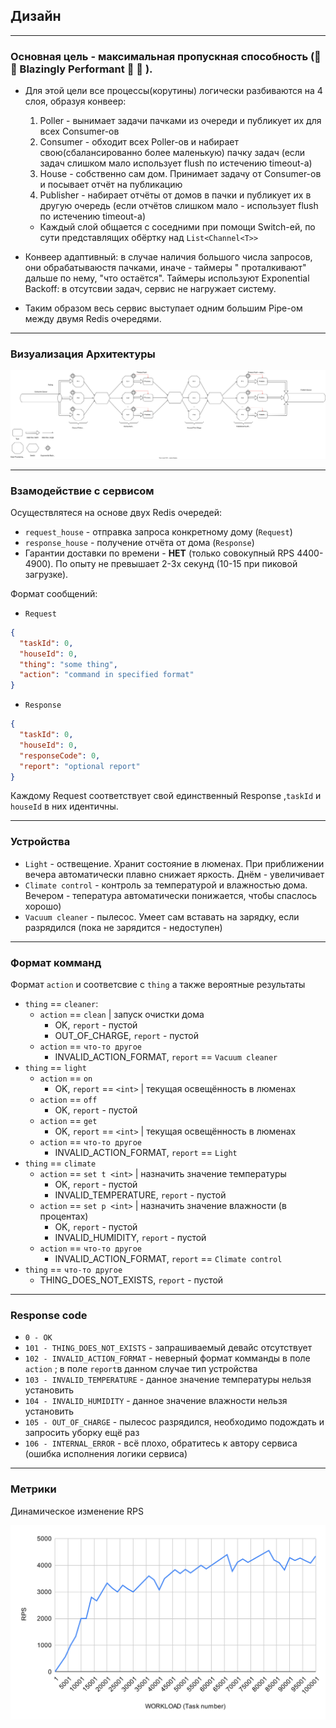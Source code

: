 ## Дизайн

***

### Основная цель - максимальная пропускная способность (🚀 🚀 Blazingly Performant 🚀 🚀 ).

+ Для этой цели все процессы(корутины) логически разбиваются на 4 слоя, образуя конвеер:
    1. Poller - вынимает задачи пачками из очереди и публикует их для всех Consumer-ов
    2. Consumer - обходит всех Poller-ов и набирает свою(сбалансированно более маленькую) пачку задач (если задач
       слишком мало
       использует flush по истечению timeout-а)
    3. House - собственно сам дом. Принимает задачу от Consumer-ов и посывает отчёт на публикацию
    4. Publisher - набирает отчёты от домов в пачки и публикует их в другую очередь (если отчётов слишком мало -
       использует flush по истечению timeout-а)

    + Каждый слой общается с соседними при помощи Switch-ей, по сути представлящих обёртку над `List<Channel<T>>`
+ Конвеер адаптивный: в случае наличия большого числа запросов, они обрабатываюстя пачками, иначе - таймеры "
  проталкивают" дальше по нему, "что остаётся". Таймеры используют Exponential Backoff: в отсутсвии задач, сервис не
  нагружает систему.
+ Таким образом весь сервис выступает одним большим Pipe-ом между двумя Redis очередями.

*** 

### Визуализация Архитектуры

![Picture](https://raw.githubusercontent.com/Kaladin13/smart-house/iot-dev/backend/iot/pipeline.svg)


***

### Взамодействие с сервисом

Осуществлятеся на основе двух Redis очередей:

+ `request_house` - отправка запроса конкретному дому (`Request`)
+ `response_house` - получение отчёта от дома (`Response`)
+ Гарантии доставки по времени - __НЕТ__ (только совокупный RPS 4400-4900). По опыту не превышает 2-3х секунд (10-15 при
  пиковой загрузке).

Формат сообщений:

+ `Request`

```json
{
  "taskId": 0,
  "houseId": 0,
  "thing": "some thing",
  "action": "command in specified format"
}
```

+ `Response`

```json
{
  "taskId": 0,
  "houseId": 0,
  "responseCode": 0,
  "report": "optional report"
}
```

Каждому Request соответствует свой единственный Response ,`taskId` и `houseId` в них идентичны.
***

### Устройства

+ `Light` - оствещение. Хранит состояние в люменах. При приближении вечера автоматически плавно снижает яркость. Днём -
  увеличивает
+ `Climate control` - контроль за температурой и влажностью дома. Вечером - тепература автоматически понижается, чтобы
  спаслось хорошо)
+ `Vacuum cleaner` - пылесос. Умеет сам вставать на зарядку, если разрядился (пока не зарядится - недоступен)

***

### Формат комманд

Формат `action` и соответсвие с `thing` а также вероятные результаты

+ `thing` == `cleaner`:
    - `action` == `clean` | запуск очистки дома
        + OK, `report` - пустой
        + OUT_OF_CHARGE, `report` - пустой
    - `action` == `что-то другое`
        + INVALID_ACTION_FORMAT, `report` == `Vacuum cleaner`
+ `thing` == `light`
    - `action` == `on`
        + OK, `report` == `<int>` | текущая освещённость в люменах
    - `action` == `off`
        + OK, `report` - пустой
    - `action` == `get`
        + OK, `report` == `<int>` | текущая освещённость в люменах
    - `action` == `что-то другое`
        + INVALID_ACTION_FORMAT, `report` == `Light`
+ `thing` == `climate`
    - `action` == `set t <int>` | назначить значение температуры
        + OK, `report` - пустой
        + INVALID_TEMPERATURE, `report`  - пустой
    - `action` == `set р <int>` | назначить значение влажности (в процентах)
        + OK, `report` - пустой
        + INVALID_HUMIDITY, `report`  - пустой
    - `action` == `что-то другое`
        + INVALID_ACTION_FORMAT, `report` == `Climate control`
+ `thing` == `что-то другое`
    - THING_DOES_NOT_EXISTS, `report` - пустой

***

### Response code

+ `0 - OK`
+ `101 - THING_DOES_NOT_EXISTS` - запрашиваемый девайс отсутствует
+ `102 - INVALID_ACTION_FORMAT` - неверный формат комманды в поле `action` ; в поле `report`в данном случае тип
  устройства
+ `103 - INVALID_TEMPERATURE` - данное значение температуры нельзя установить
+ `104 - INVALID_HUMIDITY` - данное значение влажности нельзя установить
+ `105 - OUT_OF_CHARGE` - пылесос разрядился, необходимо подождать и запросить уборку ещё раз
+ `106 - INTERNAL_ERROR` - всё плохо, обратитесь к автору сервиса (ошибка исполнения логики сервиса)

***

### Метрики

Динамическое изменение RPS

![PicRPS](https://raw.githubusercontent.com/Kaladin13/smart-house/iot-dev/backend/iot/chartRPS.svg)

